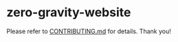 # zero-gravity-website

Please refer to [CONTRIBUTING.md](https://github.com/zero-gravity-org/zero-gravity-website/blob/master/CONTRIBUTING.md) for details. Thank you!
